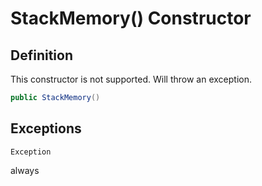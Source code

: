 # StackMemory() Constructor

## Definition
This constructor is not supported. Will throw an exception.

```C#
public StackMemory()
```
## Exceptions
`Exception`

always
